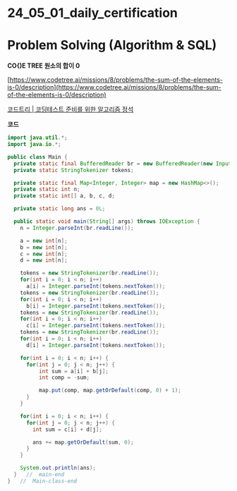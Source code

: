 # 24_05_01_daily_certification

# Problem Solving (Algorithm & SQL)

**CO{)E TREE 원소의 합이 0**

[https://www.codetree.ai/missions/8/problems/the-sum-of-the-elements-is-0/description](https://www.codetree.ai/missions/8/problems/the-sum-of-the-elements-is-0/description)

[코드트리 | 코딩테스트 준비를 위한 알고리즘 정석](https://www.codetree.ai/missions/8/problems/the-sum-of-the-elements-is-0/description)

**코드**

```java
import java.util.*;
import java.io.*;

public class Main {
  private static final BufferedReader br = new BufferedReader(new InputStreamReader(System.in));
  private static StringTokenizer tokens;

  private static final Map<Integer, Integer> map = new HashMap<>();
  private static int n;
  private static int[] a, b, c, d;

  private static long ans = 0L;

  public static void main(String[] args) throws IOException {
    n = Integer.parseInt(br.readLine());

    a = new int[n];
    b = new int[n];
    c = new int[n];
    d = new int[n];

    tokens = new StringTokenizer(br.readLine());
    for(int i = 0; i < n; i++)
      a[i] = Integer.parseInt(tokens.nextToken());
    tokens = new StringTokenizer(br.readLine());
    for(int i = 0; i < n; i++)
      b[i] = Integer.parseInt(tokens.nextToken());
    tokens = new StringTokenizer(br.readLine());
    for(int i = 0; i < n; i++)
      c[i] = Integer.parseInt(tokens.nextToken());
    tokens = new StringTokenizer(br.readLine());
    for(int i = 0; i < n; i++)
      d[i] = Integer.parseInt(tokens.nextToken());

    for(int i = 0; i < n; i++) {
      for(int j = 0; j < n; j++) {
          int sum = a[i] + b[j];
          int comp = -sum;

          map.put(comp, map.getOrDefault(comp, 0) + 1);
      }
    }

    for(int i = 0; i < n; i++) {
      for(int j = 0; j < n; j++) {
        int sum = c[i] + d[j];

        ans += map.getOrDefault(sum, 0);
      }
    }

    System.out.println(ans);
  }   //  main-end
}   //  Main-class-end
```